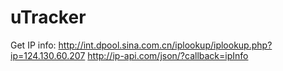 # uTracker
Get IP info: 
http://int.dpool.sina.com.cn/iplookup/iplookup.php?ip=124.130.60.207
http://ip-api.com/json/?callback=ipInfo
